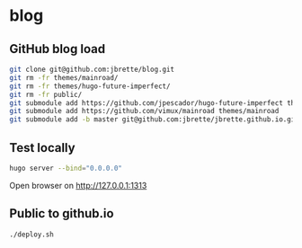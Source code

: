 # blog

## GitHub blog load

```bash
git clone git@github.com:jbrette/blog.git
git rm -fr themes/mainroad/
git rm -fr themes/hugo-future-imperfect/
git rm -fr public/
git submodule add https://github.com/jpescador/hugo-future-imperfect themes/hugo-future-imperfect
git submodule add https://github.com/vimux/mainroad themes/mainroad
git submodule add -b master git@github.com:jbrette/jbrette.github.io.git public
```

## Test locally

```bash
hugo server --bind="0.0.0.0"
```

Open browser on http://127.0.0.1:1313

## Public to github.io

```bash
./deploy.sh 
```

